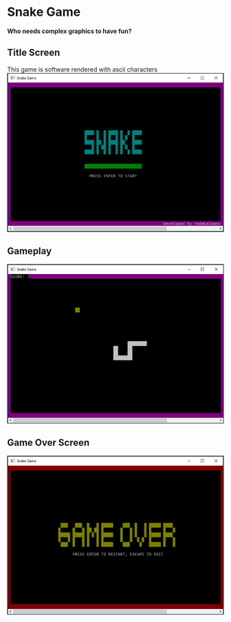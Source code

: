# Snake Game

**Who needs complex graphics to have fun?**



## Title Screen
This game is software rendered with ascii characters
<img src="screenshots/screenshot-title.png">

## Gameplay
<img src="screenshots/screenshot-gameplay.png">

## Game Over Screen
<img src="screenshots/screenshot-gameover.png">
